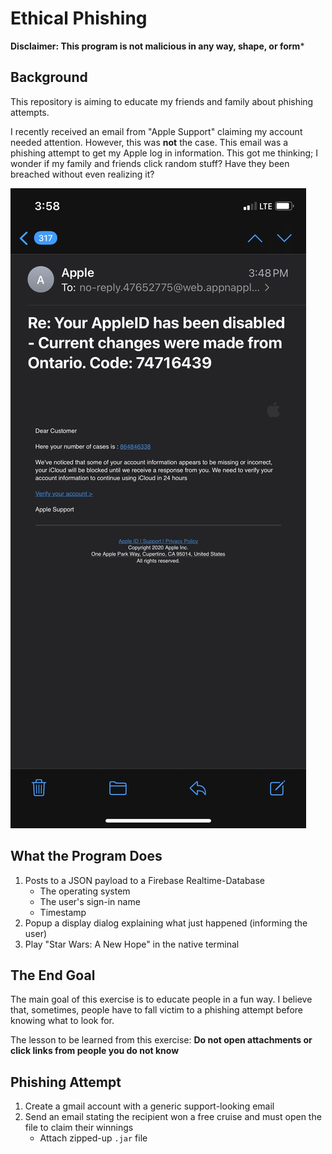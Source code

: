 # Ethical Phishing

**Disclaimer: This program is not malicious in any way, shape, or form***

## Background

This repository is aiming to educate my friends and family about phishing attempts.

I recently received an email from "Apple Support" claiming my account needed attention. 
However, this was **not** the case. This email was a phishing attempt to get my Apple log
in information. This got me thinking; I wonder if my family and friends click random stuff? Have they been 
breached without even realizing it?

!["Apple Support" Phishing Screenshot](https://github.com/lapumb/ethical_phishing/blob/main/phishing_screenshot.png)

## What the Program Does

1. Posts to a JSON payload to a Firebase Realtime-Database
    - The operating system
    - The user's sign-in name
    - Timestamp
1. Popup a display dialog explaining what just happened (informing the user)
1. Play "Star Wars: A New Hope" in the native terminal

## The End Goal

The main goal of this exercise is to educate people in a fun way. I believe that, 
sometimes, people have to fall victim to a phishing attempt before knowing what to 
look for.

The lesson to be learned from this exercise: **Do not open attachments or click links from people you do not know**

## Phishing Attempt

1. Create a gmail account with a generic support-looking email
1. Send an email stating the recipient won a free cruise and must open the file to claim their winnings
    - Attach zipped-up `.jar` file
